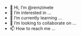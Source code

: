 - 👋 Hi, I’m @remzimete
- 👀 I’m interested in ...
- 🌱 I’m currently learning ...
- 💞️ I’m looking to collaborate on ...
- 📫 How to reach me ...

<!---
remzimete/remzimete is a ✨ special ✨ repository because its `README.md` (this file) appears on your GitHub profile.
You can click the Preview link to take a look at your changes.
--->
